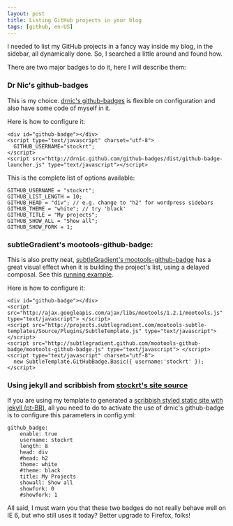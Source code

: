 ```yaml
---
layout: post
title: Listing GitHub projects in your blog
tags: [github, en-US]
---
```

I needed to list my GitHub projects in a fancy way inside my blog, in the
sidebar, all dynamically done. So, I searched a little around and found how.

There are two major badges to do it, here I will describe them:

### Dr Nic's github-badges
This is my choice. [drnic's github-badges](http://drnic.github.com/github-badges)
is flexible on configuration and also have some code of myself in it.

Here is how to configure it:

    <div id="github-badge"></div>
    <script type="text/javascript" charset="utf-8">
      GITHUB_USERNAME="stockrt";
    </script>
    <script src="http://drnic.github.com/github-badges/dist/github-badge-launcher.js" type="text/javascript"></script>

This is the complete list of options available:

    GITHUB_USERNAME = "stockrt";
    GITHUB_LIST_LENGTH = 10;
    GITHUB_HEAD = "div"; // e.g. change to "h2" for wordpress sidebars
    GITHUB_THEME = "white"; // try 'black'
    GITHUB_TITLE = "My projects";
    GITHUB_SHOW_ALL = "Show all";
    GITHUB_SHOW_FORK = 1;

### subtleGradient's mootools-github-badge:
This is also pretty neat, [subtleGradient's mootools-github-badge](http://github.com/subtleGradient/mootools-github-badge)
has a great visual effect when it is building the project's list, using a
delayed composal. See this [running example](http://subtlegradient.github.com/mootools-github-badge).

Here is how to configure it:

    <div id="github-badge"></div>
    <script src="http://ajax.googleapis.com/ajax/libs/mootools/1.2.1/mootools.js" type="text/javascript"> </script>
    <script src="http://projects.subtlegradient.com/mootools-subtle-templates/Source/Plugins/SubtleTemplate.js" type="text/javascript"> </script>
    <script src="http://subtlegradient.github.com/mootools-github-badge/mootools-github-badge.js" type="text/javascript"> </script>
    <script type="text/javascript" charset="utf-8">
      new SubtleTemplate.GitHubBadge.Basic({ username:'stockrt' });
    </script>

### Using jekyll and scribbish from [stockrt's site source](http://github.com/stockrt/stockrt.github.com/tree/master/site)
If you are using my template to generated a [scribbish styled static site with
jekyll (pt-BR)](http://stockrt.github.com/p/iniciando-um-blog-no-github), all
you need to do to activate the use of drnic's github-badge is to configure this
parameters in config.yml:

    github_badge:
        enable: true
        username: stockrt
        length: 8
        head: div
        #head: h2
        theme: white
        #theme: black
        title: My Projects
        showall: Show all
        showfork: 0
        #showfork: 1

All said, I must warn you that these two badges do not really behave well on
IE 6, but who still uses it today? Better upgrade to Firefox, folks!
